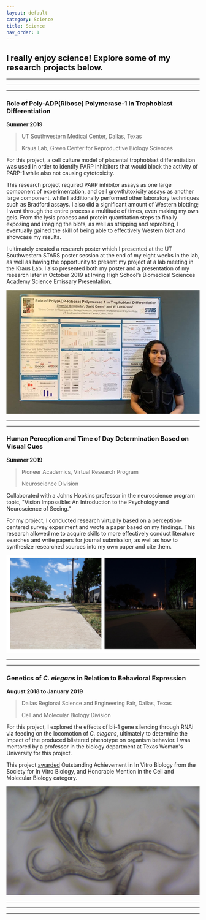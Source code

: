 ```yaml
---
layout: default
category: Science
title: Science
nav_order: 1
---
```


## I really enjoy science! Explore some of my research projects below.

* * * 
* * *
* * *

### Role of Poly-ADP(Ribose) Polymerase-1 in Trophoblast Differentiation

**Summer 2019** 

> UT Southwestern Medical Center, Dallas, Texas
>
> Kraus Lab, Green Center for Reproductive Biology Sciences

For this project, a cell culture model of placental trophoblast differentiation was used in order to identify PARP inhibitors that would block the activity of PARP-1 while also not causing cytotoxicity. 

This research project required PARP inhibitor assays as one large component of experimentation, and cell growth/toxicity assays as another large component, while I additionally performed other laboratory techniques such as Bradford assays. I also did a significant amount of Western blotting; I went through the entire process a multitude of times, even making my own gels. From the lysis process and protein quantitation steps to finally exposing and imaging the blots, as well as stripping and reprobing, I eventually gained the skill of being able to effectively Western blot and showcase my results. 

I ultimately created a research poster which I presented at the UT Southwestern STARS poster session at the end of my eight weeks in the lab, as well as having the opportunity to present my project at a lab meeting in the Kraus Lab. I also presented both my poster and a presentation of my research later in October 2019 at Irving High School’s Biomedical Sciences Academy Science Emissary Presentation.


![STARS Poster Pic](/images/IMG_20190726_190142.jpg)

* * *
* * *

### Human Perception and Time of Day Determination Based on Visual Cues

**Summer 2019**

> Pioneer Academics, Virtual Research Program
>
> Neuroscience Division

Collaborated with a Johns Hopkins professor in the neuroscience program topic, "Vision
Impossible: An Introduction to the Psychology and Neuroscience of Seeing." 

For my project, I conducted research virtually based on a perception-centered survey experiment and wrote a paper based on my findings. This research allowed me to acquire skills to more effectively conduct literature searches and write papers for journal submission, as well as how to synthesize researched sources into my own paper and cite them.

![Pioneer Pic](/images/piopic.jpg)

* * *
* * *

### Genetics of _C. elegans_ in Relation to Behavioral Expression

**August 2018 to January 2019**

> Dallas Regional Science and Engineering Fair, Dallas, Texas
>
> Cell and Molecular Biology Division

For this project, I explored the effects of bli-1 gene silencing through RNAi via feeding on the locomotion of _C. elegans_, ultimately to determine the impact of the produced blistered phenotype on organism behavior. I was mentored by a professor in the biology department at Texas Woman's University for this project.

This project [awarded](https://www.sivb.org/InVitroReport/issue-53-3-july-september-2019/isef-high-school-student-awards-2/) Outstanding Achievement in In Vitro Biology from the Society for In Vitro Biology, and Honorable Mention in the Cell and Molecular Biology category. 

![C Elegans](/images/elegans.jpg)

* * *
* * *
* * *

